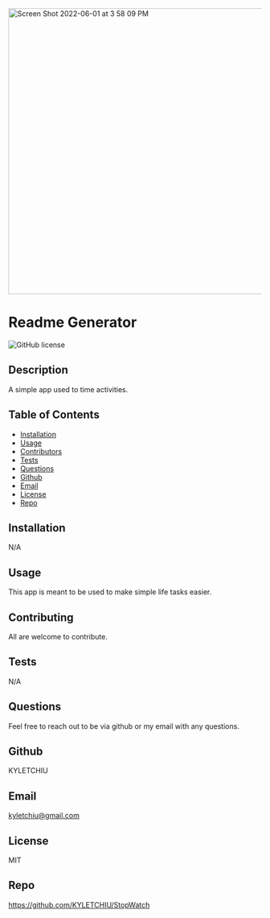 <img width="568" alt="Screen Shot 2022-06-01 at 3 58 09 PM" src="https://user-images.githubusercontent.com/92279620/171491979-4fdea06b-e27f-44fd-bcc9-444d9cfa53bb.png">


# Readme Generator
![GitHub license](http://img.shields.io/badge/license-MIT-green)

## Description
A simple app used to time activities.

## Table of Contents
* [Installation](#Installation)
* [Usage](#Usage)
* [Contributors](#Contributors)
* [Tests](#Tests)
* [Questions](Questions)
* [Github](#Github)
* [Email](#Email)
* [License](#License)
* [Repo](#Repo)

## Installation
N/A

## Usage
This app is meant to be used to make simple life tasks easier.

## Contributing
All are welcome to contribute.

## Tests
N/A

## Questions
Feel free to reach out to be via github or my email with any questions.

## Github
KYLETCHIU

## Email
 kyletchiu@gmail.com


## License
 MIT 

## Repo
https://github.com/KYLETCHIU/StopWatch
